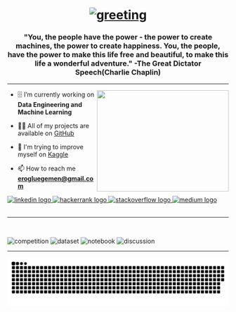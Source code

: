 <h1 align="center">  
<a href="https://git.io/typing-svg"><img src="https://readme-typing-svg.herokuapp.com?lines=Hey+there,+I'm+Egemen+%F0%9F%96%90" alt="greeting"/></a></h1>
 
<h3 align="center"> 
  "You, the people have the power - the power to create machines, the power to create happiness. You, the people, have the power to make this life free and beautiful, to make this life a wonderful adventure." -The Great Dictator Speech(Charlie Chaplin)
</h3>
<hr>

<img align="right" width="300" height="230" src="https://user-images.githubusercontent.com/30879498/184037891-0e7b4a1a-458f-409c-b9bb-24a45b383a33.png">

- 🗄️ I’m currently working on **Data Engineering and Machine Learning**

- 👨‍💻 All of my projects are available on [GitHub](https://github.com/erogluegemen)

- 📝 I'm trying to improve myself on [Kaggle](https://www.kaggle.com/erogluegemen)
- 📫 How to reach me **erogluegemen@gmail.com**

<div align="left">
  <a href="https://www.linkedin.com/in/egemeneroglu/" target="_blank">
    <img src="https://img.shields.io/static/v1?message=LinkedIn&logo=linkedin&label=&color=0077B5&logoColor=white&labelColor=&style=for-the-badge" height="35" alt="linkedin logo"  />
  </a>
  <a href="https://www.hackerrank.com/erogluegemen?hr_r=1" target="_blank">
    <img src="https://img.shields.io/static/v1?message=HackerRank&logo=hackerrank&label=&color=2EC866&logoColor=white&labelColor=&style=for-the-badge" height="35" alt="hackerrank logo"  />
  </a>
  <a href="https://stackoverflow.com/users/16543953/erogluegemen" target="_blank">
    <img src="https://img.shields.io/static/v1?message=Stackoverflow&logo=stackoverflow&label=&color=FE7A16&logoColor=white&labelColor=&style=for-the-badge" height="35" alt="stackoverflow logo"  />
  </a>
  <a href="https://medium.com/@erogluegemen" target="_blank">
    <img src="https://img.shields.io/static/v1?message=Medium&logo=medium&label=&color=12100E&logoColor=white&labelColor=&style=for-the-badge" height="35" alt="medium logo"  />
  </a>
</div>
<br>
<hr>
<br clear="both">

![competition](https://road-to-kaggle-grandmaster.vercel.app/api/badges/subinium/competition)
![dataset](https://road-to-kaggle-grandmaster.vercel.app/api/badges/erogluegemen/dataset)
![notebook](https://road-to-kaggle-grandmaster.vercel.app/api/badges/erogluegemen/notebook)
![discussion](https://road-to-kaggle-grandmaster.vercel.app/api/badges/erogluegemen/discussion)

<hr>

<img src="https://raw.githubusercontent.com/erogluegemen/erogluegemen/output/snake.svg" alt="Snake animation" />
